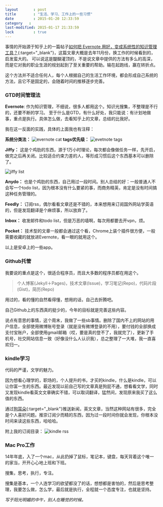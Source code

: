 ```yaml
---
layout       : post
title        : "生活、学习、工作上的一些习惯"
date         : 2015-01-20 12:33:59
category   :
last-modified: 2015-01-17 21:33:59
lock         : true
---
```


事情的开始源于知乎上的一篇帖子[如何把 Evernote 用好，变成系统性的知识管理工具？](http://www.zhihu.com/question/20232993){:target="_blank"}，这篇文章大概是去年11月份，换工作的时候看到的，启发蛮大的。
可以说这是醍醐灌顶的，不是说文章中提供的方法有多么的高深，而是它对我的职业生涯的规划起到了至关重要的帮助。输在起跑线，赢在转折点。

这个方法并不适合任何人，每个人根据自己的生活工作环境，都会形成自己系统的方法，且它不是固定的，会随着时间的推移逐步完善。

### GTD时间管理法

**Evernote**: 作为知识管理，不细说，很多人都用这个。知识光搜集，不整理是不行的，还要不断的学习。
至于什么是GTD，有什么好处，我只能说：有计划地做事，重点是执行。具体怎么做，去看知乎上的文章，总结的比我好。

我在这一反面的实践，具体的上面我也有注释：

**系统分类法：**
![evernote cat](/img/w1.png)
**tags优先级：**
![evetnote tags](/img/w4.png)

**Jiffy：** 这是个鸡肋的东西，源于1万小时理论，每次都会像做任务一样，先开启，做完之后再关闭。比较适合约束力差的人，等形成习惯后这个东西基本可以删除了。

![jiffy list](/img/w3.png)

**Anydo：** 也是个鸡肋的东西，自己用过一段时间。别人总结的好：一般普通人不会写一个todo list，因为根本没有什么要紧的事，而商务精英，肯定是没有时间搞这种任务管理的。

**Feedly：** 订阅rss，偶尔看看文章还是不错的，本来想用来订阅国外网站学英语的，但是发现翻译是个麻烦事，所以放弃了。

**Inbox：** 收发邮件和todo list，但是万恶的墙啊，每次用都要去开vpn，烦。

**Pocket：** 技术型的文章一般都会通过这个看，Chrome上装个插件很方便，一般需要收藏的就放进Evernote，看一眼的就用这个。

以上是安卓上的一些app。

### Github托管

我要说的重点是这个，很适合程序员，而且大多数的程序员都在用这个。

>个人博客(Jekyll＋Pages)，技术文章(Issue)，学习笔记(Repo)，代码片段(Gist)，简历(Repo)

用过的，看的懂的自然看得懂，想用的话，自己去折腾吧。

自己Github上的东西真的挺少的，今年的目标就是完善这些内容。

说点有意思的事情，这个周末，我做了一些sb事情。删除了国内不上的网站的用户信息，全部使用微博账号登录（就是没有微博登录的不用），要付钱的全部换成支付宝账户，全部使用gmail邮箱（哎，要是真的登不了，我就完了），更新了手机号，社交网站信息一致（好像没什么人认识我），总之整理了一大堆，我一直喜欢归一。

### kindle学习

代码的严谨，文学的魅力。

因为想看心理学的，职场的，个人提升的书，才买的kindle，什么是kindle，可以让你富一生的东西。最近发现以前自己写的文章真是狗屁不通，想看看文学，同时又发现kindle看英文文章确实不错，可以取词翻译，猛然间，发现原来我买了这么值的东西。

通过[狗耳朵](http://www.dogear.cn/){:target="_blank"}推送新闻，英文文章，当然这种网站有很多，完全是个人喜好问题。推崇订阅少而精的东西，因为过一段时间你就会发现，你根本没时间来读这些东西，哈哈哈。

附上我的订阅目录：
![kindle rss](/img/w2.png)

### Mac Pro工作

14年年底，入了一个mac，从此扔掉了鼠标，笔记本，键盘，每天背着这个唯一的家当，开开心心地上班和下班。

搜集，思考，执行，专注。

搜集是基本，一个人连学习的欲望都没了的话，想想都是害怕的，然后是思考整理，我要怎么做，怎么学，最后就是执行，全程就一个态度专注，也就是坚持。

_写于阳光明媚的中午，别人在睡觉的时候。_
